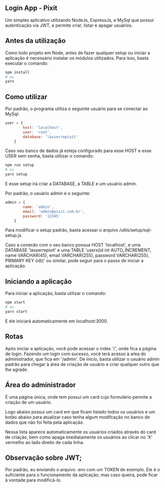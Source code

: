 ## Login App - Pixit

Um simples aplicativo utilizando NodeJs, ExpressJs, e MySql que possui autenticação via JWT, e permite criar, listar e apagar usuários.

## Antes da utilização

Como todo projeto em Node, antes de fazer qualquer setup ou iniciar a aplicação é necessário instalar os módulos utilizados. Para isso, basta executar o comando:
```bash
npm install
# ou
yarn
```


## Como utilizar

Por padrão, o programa utiliza o seguinte usuário para se conectar ao MySql:

```javascript
user = {
        host: 'localhost',
        user: 'root',
        database: 'lasserrepixit'
    }
```

Caso seu banco de dados já esteja configurado para esse HOST e esse USER sem senha, basta utilizar o comando:
```bash
npm run setup
# ou
yarn setup
```
E esse setup irá criar a DATABASE, a TABLE e um usuário admin.

Por padrão, o usuário admin é o seguinte:
```javascript
admin = {
        name: 'admin',
        email: 'admin@pixit.com.br',
        password: '12345'
    }
```
Para modificar o setup padrão, basta acessar o arquivo /utils/setup/sql-setup.js.

Caso a conexão com o seu banco possua HOST 'localhost', e uma DATABASE 'lasserrepixit' e uma TABLE 'users(id int AUTO_INCREMENT, name VARCHAR(45), email VARCHAR(255), password VARCHAR(255), PRIMARY KEY (id))' ou similar, pode seguir para o passo de iniciar a aplicação.

## Iniciando a aplicação

Para iniciar a aplicação, basta utilizar o comando:
```bash
npm start
# ou
yarn start
```
E ele iniciará automaticamente em localhost:3000.

## Rotas

Após iniciar a aplicação, você pode acessar o index '/', onde fica a página de login. Fazendo um login com sucesso, você terá acesso à aŕea do administrador, que fica em '/admin'. De inicío, basta utilizar o usuário admin padrão para chegar à área de criação de usuário e criar qualquer outro que lhe agrade.

## Área do administrador

É uma página única, onde tem possui um card cujo formulário permite a criação de um usuário.

Logo abaixo possui um card em que ficam listado todos os usuários e um botão abaixo para atualizar caso tenha algum modifcação no banco de dados que não foi feita pela aplicação.

Nessa lista aparece automaticamente os usuários criados através do card de criação, bem como apaga imediatamente os usuários ao clicar no 'X' vermelho ao lado direito de cada linha.

## Observação sobre JWT;

Por padrão, eu enviando o arquivo .env com um TOKEN de exemplo. Ele é o suficiente para o funcionamento da aplicação, mas caso queira, pode ficar à vontade para modificá-lo.

